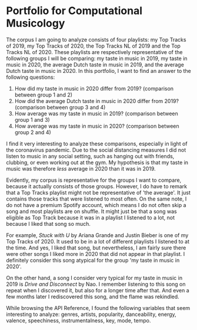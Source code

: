 # Portfolio for Computational Musicology

The corpus I am going to analyze consists of four playlists: my Top Tracks of 2019, my Top Tracks of 2020, the Top Tracks NL of 2019 and the Top Tracks NL of 2020. These playlists are respectively representative of the following groups I will be comparing: my taste in music in 2019, my taste in music in 2020, the average Dutch taste in music in 2019, and the average Dutch taste in music in 2020.
In this portfolio, I want to find an answer to the following questions:
1. How did my taste in music in 2020 differ from 2019? (comparison between group 1 and 2)
2. How did the average Dutch taste in music in 2020 differ from 2019? (comparison between group 3 and 4)
3. How average was my taste in music in 2019? (comparison between group 1 and 3)
4. How average was my taste in music in 2020? (comparison between group 2 and 4)

I find it very interesting to analyze these comparisons, especially in light of the coronavirus pandemic. Due to the social distancing measures I did not listen to music in any social setting, such as hanging out with friends, clubbing, or even working out at the gym. My hypothesis is that my taste in music was therefore *less* average in 2020 than it was in 2019.

Evidently, my corpus is representative for the groups I want to compare, because it actually consists of those groups. However, I do have to remark that a Top Tracks playlist might not be representative of 'the average'. It just contains those tracks that were listened to most often. On the same note, I do not have a premium Spotify account, which means I do not often skip a song and most playlists are on shuffle. It might just be that a song was eligible as Top Track because it was in a playlist I listened to a lot, not because I liked that song so much.

For example, *Stuck with U* by Ariana Grande and Justin Bieber is one of my Top Tracks of 2020. It used to be in a lot of different playlists I listened to at the time. And yes, I liked that song, but nevertheless, I am fairly sure there were other songs I liked more in 2020 that did not appear in that playlist. I definitely consider this song atypical for the group 'my taste in music in 2020'.

On the other hand, a song I consider very typical for my taste in music in 2019 is *Drive and Disconnect* by Nao. I remember listening to this song on repeat when I discovered it, but also for a longer time after that. And even a few months later I rediscovered this song, and the flame was rekindled.

While browsing the API Reference, I found the following variables that seem interesting to analyze: genres, artists, popularity, danceability, energy, valence, speechiness, instrumentalness, key, mode, tempo.
